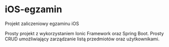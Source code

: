 # iOS-egzamin
Projekt zaliczeniowy egzaminu iOS

Prosty projekt z wykorzystaniem Ionic Framework oraz Spring Boot.
Prosty CRUD umożliwiający zarządzanie listą przedmiotów oraz użytkownikami.
